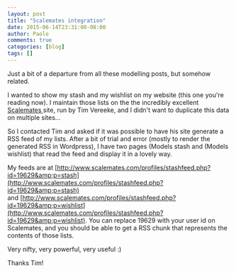 ```yaml
---
layout: post
title: "Scalemates integration"
date: 2015-06-14T23:31:00-08:00
author: Paolo
comments: true
categories: [blog]
tags: []
---
```

Just a bit of a departure from all these modelling posts, but somehow related.

I wanted to show my stash and my wishlist on my website (this one you're reading now). I maintain those lists on the the incredibly excellent [Scalemates ](https://www.scalemates.com/)site, run by Tim Vereeke, and I didn't want to duplicate this data on multiple sites...

So I contacted Tim and asked if it was possible to have his site generate a RSS feed of my lists. After a bit of trial and error (mostly to render the generated RSS in Wordpress), I have two pages (Models stash and (Models wishlist) that read the feed and display it in a lovely way.

My feeds are at [http://www.scalemates.com/profiles/stashfeed.php?id=19629&amp;p=stash](http://www.scalemates.com/profiles/stashfeed.php?id=19629&amp;p=stash) and [http://www.scalemates.com/profiles/stashfeed.php?id=19629&amp;p=wishlist](http://www.scalemates.com/profiles/stashfeed.php?id=19629&amp;p=wishlist). You can replace 19629 with your user id on Scalemates, and you should be able to get a RSS chunk that represents the contents of those lists.

Very nifty, very powerful, very useful :)

Thanks Tim!
